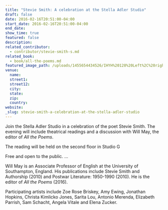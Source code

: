```yaml
---
title: "Stevie Smith: A celebration at the Stella Adler Studio"
draft: false
date: 2016-02-16T20:51:00-04:00
start_date: 2016-02-16T20:51:00-04:00
end_date:
show_time: true
featured: false
description:
related_contributor:
  - contributor/stevie-smith-s.md
related_book:
  - book/all-the-poems.md
featured_image_path: /uploads/1455654434526/IHYH%20128%20Left%2C%20right.tif
venue:
  name:
  street1:
  street12:
  city:
  state:
  zip:
  country:
website:
_slug: stevie-smith-a-celebration-at-the-stella-adler-studio
---
```


Join the Stella Adler Studio in a celebration of the poet Stevie Smith. The evening will include theatrical readings and a discussion with Will May, the editor of _All the Poems_.

The reading will be held on the second floor in Studio G

Free and open to the public.
...

Will May is an Associate Professor of English at the University of Southampton, England. His publications include Stevie Smith and Authorship (2010) and Postwar Literature: 1950-1990 (2010). He is the editor of _All the Poems_ (2016).

Participating artists include Zoe Rose Briskey, Amy Ewing, Jonathan Hopkins, Christa Kimlicko Jones, Sarita Lou, Antonio Merenda, Elizabeth Parrish, Sam Schacht, Angela Vitale and Elena Zucker.

